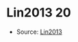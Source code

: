 <a name="material" />

# Lin2013 20
<script type="application/ld+json">
  {
    "@context": "https://schema.org/",
    "@type": "ChemicalSubstance",
    "http://purl.org/dc/terms/conformsTo":
      {
        "@type": "CreativeWork",
        "@id": "https://bioschemas.org/profiles/ChemicalSubstance/0.4-RELEASE/"
      },
    "@id": "https://egonw.github.io/nanowiki/nanowiki467.html#material",
    "name": "Lin2013 20",
    "sameAs": "http://127.0.0.1/mediawiki/index.php/Special:URIResolver/Lin2013_20"
  }
</script>


* Source: [Lin2013](http://127.0.0.1/mediawiki/index.php/Special:URIResolver/Lin2013)
